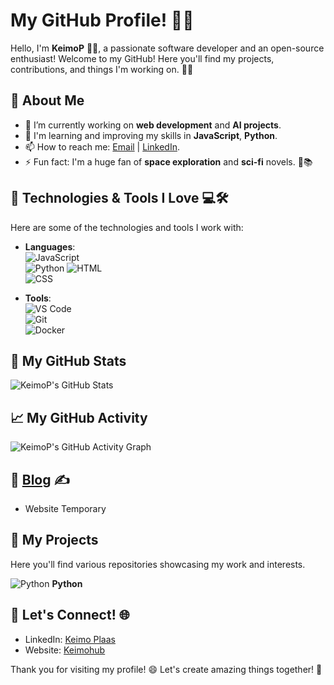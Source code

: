 # My GitHub Profile! 👋🚀

Hello, I'm **KeimoP** 👨‍💻, a passionate software developer and an open-source enthusiast! Welcome to my GitHub! Here you'll find my projects, contributions, and things I'm working on. 🌱✨

## 🌟 About Me
- 🔭 I’m currently working on **web development** and **AI projects**.
- 🌱 I'm learning and improving my skills in **JavaScript**, **Python**.
- 📫 How to reach me: [Email](mailto:keimo@hkhk.edu.ee) | [LinkedIn](https://ee.linkedin.com/in/keimo-plaas-0a128b33b).
- ⚡ Fun fact: I'm a huge fan of **space exploration** and **sci-fi** novels. 🌌📚

## 🔧 Technologies & Tools I Love 💻🛠️

Here are some of the technologies and tools I work with:

- **Languages**:  
  ![JavaScript](https://img.shields.io/badge/JavaScript-%23F7DF1E?style=for-the-badge&logo=javascript&logoColor=black)  
  ![Python](https://img.shields.io/badge/Python-%2314354C?style=for-the-badge&logo=python&logoColor=white)
  ![HTML](https://img.shields.io/badge/HTML-%23E34F26?style=for-the-badge&logo=html5&logoColor=white)    
  ![CSS](https://img.shields.io/badge/CSS-%231572B6?style=for-the-badge&logo=css3&logoColor=white)  
  
- **Tools**:  
  ![VS Code](https://img.shields.io/badge/VS%20Code-%23007ACC?style=for-the-badge&logo=visualstudiocode&logoColor=white)  
  ![Git](https://img.shields.io/badge/Git-%23F1502F?style=for-the-badge&logo=git&logoColor=white)  
  ![Docker](https://img.shields.io/badge/Docker-%232496ED?style=for-the-badge&logo=docker&logoColor=white)

## 🚀 My GitHub Stats

![KeimoP's GitHub Stats](https://github-readme-stats.vercel.app/api?username=KeimoP&show_icons=true&hide_title=true&count_private=true&hide=prs&theme=tokyonight)

## 📈 My GitHub Activity
![KeimoP's GitHub Activity Graph](https://activity-graph.herokuapp.com/graph?username=KeimoP&theme=github)

## 📝 [Blog](https://main.keimohub.live/blog.html) ✍️
- Website Temporary

## 📂 My Projects
Here you'll find various repositories showcasing my work and interests.

![Python](https://img.shields.io/badge/Python-%2314354C?style=for-the-badge&logo=python&logoColor=white) **Python**

## 🤝 Let's Connect! 🌐
- LinkedIn: [Keimo Plaas](https://ee.linkedin.com/in/keimo-plaas-0a128b33b)
- Website: [Keimohub](https://main.keimohub.live)

Thank you for visiting my profile! 😄 Let's create amazing things together! 💪
